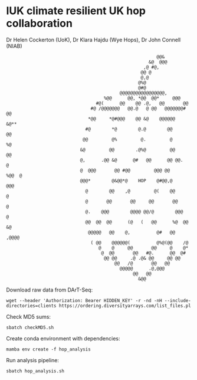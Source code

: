 # IUK climate resilient UK hop collaboration 

Dr Helen Cockerton (UoK), Dr Klara Hajdu (Wye Hops), Dr John Connell (NIAB)


                                                                                                 
                                                             @@&                                 
                                                          &@  @@@                                
                                                        ,@ #@,                                   
                                                       @@ @                                      
                                                       @,@                                       
                                                      @%@                                        
                                                      @#@                                        
                                               @@@@@@@@@@@@@@@@@,                                
                                         %@@      @@, *@@  @@*     @@@                           
                                      #@(      @@    @@ .@,   @@       @@                        
                                    #@ /@@@@@@@   @@.@   @ @@   @@@@@@@# @@                      
                                   *@@     *@#@@@    @@ &@    @@@@@@     &@**                    
                                  #@        *@        @.@        @@        @@                    
                                 @@         @%         @.         @         %@                   
                                &@         @@        .@%@         @@         @@                  
                                @,      .@@ &@      @#   @@      @@ @@.       @                  
                                @  @@@       @@ #@@         @@@ @@       %@@  @                  
                                @@@*        @&@@*@    HOP    @#@@,@         @@@                  
                                  @        @@    ,@         @(    @@        @                    
                                  @       @@       @@     @@       @@       @                    
                                  @.    @@@        @@@@ @@/@        @@@     @                    
                                  @@  @@  @@      (@   (   @@      %@  @@  &@                    
                                   @@@@@   @@    @,          @#   @@   ,@@@@                     
                                    ( @@    @@@@@@(          @%@(@@    /@                        
                                       @    @     @@       @@     @    @*                        
                                        @  @@       @@   #@.      @@  @#                         
                                         @@ @@     .@ .@& @@     @@ @@                           
                                             @@   /@       @@   @@                               
                                               @@@@@      .@,@@@                                 
                                                    @@   @@                                      
                                                      &@@       


Download raw data from DArT-Seq:
	
  	wget --header 'Authorization: Bearer HIDDEN_KEY' -r -nd -nH --include-directories=clients https://ordering.diversityarrays.com/list_files.pl

Check MD5 sums: 
  
  	sbatch checkMD5.sh 

Create conda environment with dependencies:

  	mamba env create -f hop_analysis


Run analysis pipeline: 

	sbatch hop_analysis.sh 
